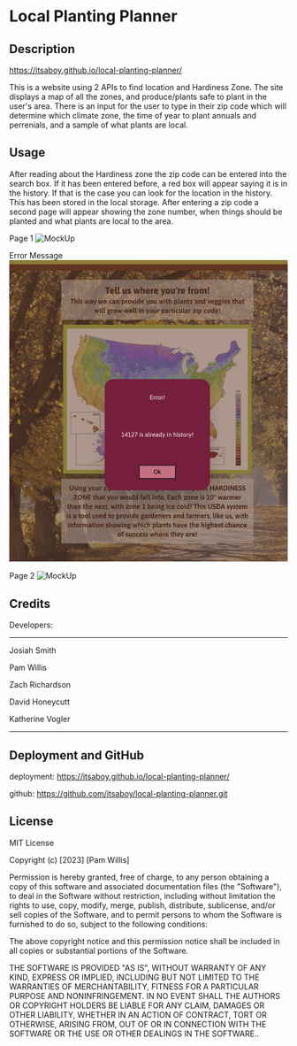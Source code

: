# Local Planting Planner

## Description

https://itsaboy.github.io/local-planting-planner/

This is a website using 2 APIs to find location and Hardiness Zone.  The site displays a map of all the zones, and produce/plants safe to plant in the user's area. There is an input for the user to type in their zip code which will determine which climate zone, the time of year to plant annuals and perrenials, and a sample of what plants are local.


## Usage
After reading about the Hardiness zone the zip code can be entered into the search box. If it has been entered before, a red box will appear saying it is in the history. If that is the case you can look for the location in the history. This has been stored in the local storage. After entering a zip code a second page will appear showing the zone number, when things should be planted and what plants are local to the area.

Page 1
![MockUp](./IMAGES_README_FOLDER/page_1.png)

Error Message
![MockUp](./IMAGES_README_FOLDER/error_message.png)

Page 2
![MockUp](./IMAGES_README_FOLDER/page_2.png)



## Credits

Developers:

--------------

Josiah Smith

Pam Willis

Zach Richardson

David Honeycutt

Katherine Vogler

---------------
## Deployment and GitHub

deployment:  https://itsaboy.github.io/local-planting-planner/

github: https://github.com/itsaboy/local-planting-planner.git

## License

MIT License

Copyright (c) [2023] [Pam Willis]

Permission is hereby granted, free of charge, to any person obtaining a copy
of this software and associated documentation files (the "Software"), to deal
in the Software without restriction, including without limitation the rights
to use, copy, modify, merge, publish, distribute, sublicense, and/or sell
copies of the Software, and to permit persons to whom the Software is
furnished to do so, subject to the following conditions:

The above copyright notice and this permission notice shall be included in all
copies or substantial portions of the Software.

THE SOFTWARE IS PROVIDED "AS IS", WITHOUT WARRANTY OF ANY KIND, EXPRESS OR
IMPLIED, INCLUDING BUT NOT LIMITED TO THE WARRANTIES OF MERCHANTABILITY,
FITNESS FOR A PARTICULAR PURPOSE AND NONINFRINGEMENT. IN NO EVENT SHALL THE
AUTHORS OR COPYRIGHT HOLDERS BE LIABLE FOR ANY CLAIM, DAMAGES OR OTHER
LIABILITY, WHETHER IN AN ACTION OF CONTRACT, TORT OR OTHERWISE, ARISING FROM,
OUT OF OR IN CONNECTION WITH THE SOFTWARE OR THE USE OR OTHER DEALINGS IN THE
SOFTWARE..

